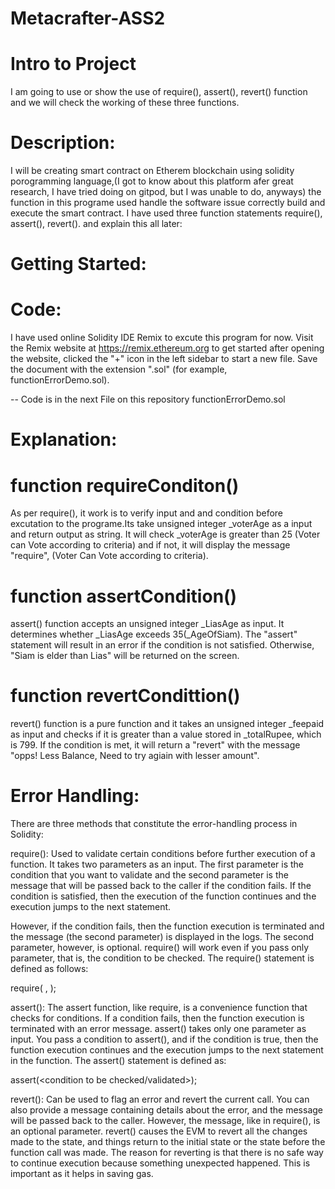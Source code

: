 # Metacrafter-ASS2

# Intro to Project 
I am going to use or show the use of require(), assert(), revert() function and we will check the working of these three functions.

# Description:
I will be creating smart contract on Etherem blockchain using solidity porogramming language,(I got to know about this platform afer great research, I have tried doing on gitpod, but I was unable to do, anyways) the function in this programe used handle the software issue correctly build and execute the smart contract. I have used three function statements require(), assert(), revert(). and explain this all later:

# Getting Started:
# Code:
I have used online Solidity IDE Remix to excute this program for now. Visit the Remix website at https://remix.ethereum.org to get started after opening the website, clicked the "+" icon in the left sidebar to start a new file. Save the document with the extension ".sol" (for example, functionErrorDemo.sol).

  -- Code is in the next File on this repository functionErrorDemo.sol

# Explanation:
# function requireConditon()
As per require(), it work is to verify input and and condition before excutation to the programe.Its take unsigned integer _voterAge as a input and return output as string. It will check _voterAge is greater than 25 (Voter can Vote according to criteria) and if not, it will display the message "require",  (Voter Can Vote according to criteria).

# function assertCondition()
assert() function accepts an unsigned integer _LiasAge as input. It determines whether _LiasAge exceeds 35(_AgeOfSiam). The "assert" statement will result in an error if the condition is not satisfied. Otherwise, "Siam is elder than Lias" will be returned on the screen.

# function revertCondittion()
revert() function is a pure function and it takes an unsigned integer _feepaid as input and checks if it is greater than a value stored in _totalRupee, which is 799. If the condition is met, it will return a "revert" with the message "opps! Less Balance, Need to try agiain with lesser amount".

# Error Handling:
There are three methods that constitute the error-handling process in Solidity:

require(): Used to validate certain conditions before further execution of a function. It takes two parameters as an input.
The first parameter is the condition that you want to validate and the second parameter is the message that will be passed back to the caller if the condition fails. If the condition is satisfied, then the execution of the function continues and the execution jumps to the next statement. 

However, if the condition fails, then the function execution is terminated and the message (the second parameter) is displayed in the logs. The second parameter, however, is optional. require() will work even if you pass only parameter, that is, the condition to be checked. The require() statement is defined as follows:

require(<condition to be validated> , <message to be displayed if the condition fails>);

assert(): The assert function, like require, is a convenience function that checks for conditions. If a condition fails, then the function execution is terminated with an error message.
assert() takes only one parameter as input. You pass a condition to assert(), and if the condition is true, then the function execution continues and the execution jumps to the next statement in the function. The assert() statement is defined as:

assert(<condition to be checked/validated>);

revert(): Can be used to flag an error and revert the current call. You can also provide a message containing details about the error, and the message will be passed back to the caller. However, the message, like in require(), is an optional parameter. revert() causes the EVM to revert all the changes made to the state, and things return to the initial state or the state before the function call was made.
The reason for reverting is that there is no safe way to continue execution because something unexpected happened. This is important as it helps in saving gas.
